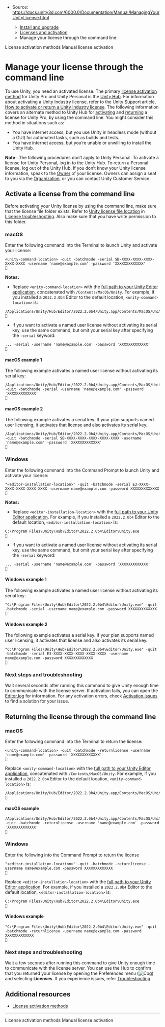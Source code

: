 * Source: https://docs.unity3d.com/6000.0/Documentation/Manual/ManagingYourUnityLicense.html

  * [Install and upgrade](https://docs.unity3d.com/6000.0/Documentation/Manual/install-and-upgrade.html)
  * [Licenses and activation](https://docs.unity3d.com/6000.0/Documentation/Manual/LicensesAndActivation.html)
  * Manage your license through the command line


[](https://docs.unity3d.com/6000.0/Documentation/Manual/LicenseActivationMethods.html)
License activation methods
[](https://docs.unity3d.com/6000.0/Documentation/Manual/ManualActivationGuide.html)
Manual license activation
# Manage your license through the command line
To use Unity, you need an activated license.
The primary [license activation method](https://docs.unity3d.com/6000.0/Documentation/Manual/LicenseActivationMethods.html) for Unity Pro and Unity Personal is the [Unity Hub](https://docs.unity3d.com/hub/manual/ManageLicense.html). For information about activating a Unity Industry license, refer to the Unity Support article, [How to activate or return a Unity Industry license](https://support.unity.com/hc/en-us/articles/9113620465428-How-do-I-activate-or-return-my-Unity-Industry-license-).
The following information covers an alternate method to Unity Hub for [activating](https://docs.unity3d.com/6000.0/Documentation/Manual/ManagingYourUnityLicense.html#license-activation-cli) and [returning](https://docs.unity3d.com/6000.0/Documentation/Manual/ManagingYourUnityLicense.html#license-return-cli) a license for Unity Pro, by using the command line. You might consider this method in situations such as:
  * You have internet access, but you use Unity in headless mode (without a GUI) for automated tasks, such as builds and tests.
  * You have internet access, but you’re unable or unwilling to install the Unity Hub.


**Note** : The following procedures don’t apply to Unity Personal. To activate a license for Unity Personal, log in to the Unity Hub. To return a Personal license, log out of the Unity Hub.
If you don’t know your Unity license information, speak to the [Owner](https://docs.unity.com/cloud/en-us/organizations/members-groups-roles) of your license. Owners can assign a seat to you via the [Organization](https://docs.unity.com/cloud/en-us/organizations), or you can contact Unity Customer Service.
## Activate a license from the command line
Before activating your Unity license by using the command line, make sure that the license file folder exists. Refer to [Unity license file location](https://docs.unity3d.com/6000.0/Documentation/Manual/ActivationFAQ.html#licensefilefolders) in [License troubleshooting](https://docs.unity3d.com/6000.0/Documentation/Manual/ActivationFAQ.html). Also make sure that you have write permission to this folder.
### macOS
Enter the following command into the Terminal to launch Unity and activate your license:
```
<unity-command-location> -quit -batchmode -serial SB-XXXX-XXXX-XXXX-XXXX-XXXX -username 'name@example.com' -password 'XXXXXXXXXXXXX'

```

**Notes:**
  * Replace `<unity-command-location>` with the [full path to your Unity Editor application](https://docs.unity3d.com/hub/manual/AddEditor.html#locate-the-editor-program-file), concatenated with `/Contents/MacOS/Unity`. For example, if you installed a `2022.2.0b4` Editor to the default location, `<unity-command-location>` is:
```
/Applications/Unity/Hub/Editor/2022.2.0b4/Unity.app/Contents/MacOS/Unity

```

  * If you want to activate a named user license without activating its serial key, use the same command, but omit your serial key after specifying the `-serial` keyword:
```
... -serial -username 'name@example.com' -password 'XXXXXXXXXXXXX'

```



#### macOS example 1
The following example activates a named user license without activating its serial key:
```
/Applications/Unity/Hub/Editor/2022.2.0b4/Unity.app/Contents/MacOS/Unity -quit -batchmode -serial -username 'name@example.com' -password 'XXXXXXXXXXXXX'

```

  

#### macOS example 2
The following example activates a serial key. If your plan supports named user licensing, it activates that license and also activates its serial key.
```
/Applications/Unity/Hub/Editor/2022.2.0b4/Unity.app/Contents/MacOS/Unity -quit -batchmode -serial SB-XXXX-XXXX-XXXX-XXXX-XXXX -username 'name@example.com' -password 'XXXXXXXXXXXXX'

```

  

### Windows
Enter the following command into the Command Prompt to launch Unity and activate your license:
```
"<editor-installation-location>" -quit -batchmode -serial E3-XXXX-XXXX-XXXX-XXXX-XXXX -username name@example.com -password XXXXXXXXXXXXX

```

**Notes:**
  * Replace `<editor-installation-location>` with the [full path to your Unity Editor application](https://docs.unity3d.com/hub/manual/AddEditor.html#locate-the-editor-program-file). For example, if you installed a `2022.2.0b4` Editor to the default location, `<editor-installation-location>` is:
```
C:\Program Files\Unity\Hub\Editor\2022.2.0b4\Editor\Unity.exe

```

  * If you want to activate a named user license without activating its serial key, use the same command, but omit your serial key after specifying the `-serial` keyword:
```
... -serial -username 'name@example.com' -password 'XXXXXXXXXXXXX'

```



#### Windows example 1
The following example activates a named user license without activating its serial key:
```
"C:\Program Files\Unity\Hub\Editor\2022.2.0b4\Editor\Unity.exe" -quit -batchmode -serial -username name@example.com -password XXXXXXXXXXXXX

```

  

#### Windows example 2
The following example activates a serial key. If your plan supports named user licensing, it activates that license and also activates its serial key.
```
"C:\Program Files\Unity\Hub\Editor\2022.2.0b4\Editor\Unity.exe" -quit -batchmode -serial E3-XXXX-XXXX-XXXX-XXXX-XXXX -username name@example.com -password XXXXXXXXXXXXX

```

  

### Next steps and troubleshooting
Wait several seconds after running this command to give Unity enough time to communicate with the license server. If activation fails, you can open the [Editor.log](https://docs.unity3d.com/6000.0/Documentation/Manual/log-files.html) for information. For any activation errors, check [Activation issues](https://docs.unity3d.com/6000.0/Documentation/Manual/ActivationFAQ.html) to find a solution for your issue.
## Returning the license through the command line
### macOS
Enter the following command into the Terminal to return the license:
```
<unity-command-location> -quit -batchmode -returnlicense -username 'name@example.com' -password 'XXXXXXXXXXXXX'

```

Replace `<unity-command-location>` with the [full path to your Unity Editor application](https://docs.unity3d.com/hub/manual/AddEditor.html#locate-the-editor-program-file), concatenated with `/Contents/MacOS/Unity`. For example, if you installed a `2022.2.0b4` Editor to the default location, `<unity-command-location>` is:
```
/Applications/Unity/Hub/Editor/2022.2.0b4/Unity.app/Contents/MacOS/Unity

```

  

#### macOS example
```
/Applications/Unity/Hub/Editor/2022.2.0b4/Unity.app/Contents/MacOS/Unity -quit -batchmode -returnlicense -username 'name@example.com' -password 'XXXXXXXXXXXXX'

```

  

### Windows
Enter the following into the Command Prompt to return the license 
```
"<editor-installation-location>" -quit -batchmode -returnlicense -username name@example.com -password XXXXXXXXXXXXX

```

Replace `<editor-installation-location>` with the [full path to your Unity Editor application](https://docs.unity3d.com/hub/manual/AddEditor.html#locate-the-editor-program-file). For example, if you installed a `2022.2.0b4` Editor to the default location, `<editor-installation-location>` is:
```
C:\Program Files\Unity\Hub\Editor\2022.2.0b4\Editor\Unity.exe

```

  

#### Windows example
```
"C:\Program Files\Unity\Hub\Editor\2022.2.0b4\Editor\Unity.exe" -quit -batchmode -returnlicense -username name@example.com -password XXXXXXXXXXXXX

```

  

### Next steps and troubleshooting
Wait a few seconds after running this command to give Unity enough time to communicate with the license server. You can use the Hub to confirm that you returned your license by opening the Preferences menu (![Cog](https://docs.unity3d.com/6000.0/Documentation/uploads/Main/hubPref.png)) and selecting **Licenses**. If you experience issues, refer [Troubleshooting](https://docs.unity3d.com/6000.0/Documentation/Manual/ActivationFAQ.html).
## Additional resources
  * [License activation methods](https://docs.unity3d.com/6000.0/Documentation/Manual/LicenseActivationMethods.html)


* * *
[](https://docs.unity3d.com/6000.0/Documentation/Manual/LicenseActivationMethods.html)
License activation methods
[](https://docs.unity3d.com/6000.0/Documentation/Manual/ManualActivationGuide.html)
Manual license activation

